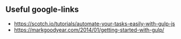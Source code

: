 ## Useful google-links
* https://scotch.io/tutorials/automate-your-tasks-easily-with-gulp-js
* https://markgoodyear.com/2014/01/getting-started-with-gulp/